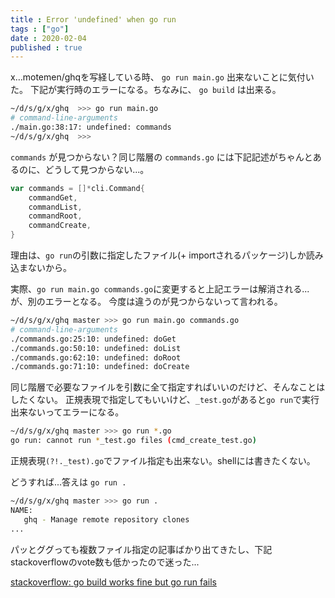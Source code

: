 ```yaml
---
title : Error 'undefined' when go run
tags : ["go"]
date : 2020-02-04
published : true
---
```


x…motemen/ghqを写経している時、 `go run main.go` 出来ないことに気付いた。
下記が実行時のエラーになる。ちなみに、 `go build` は出来る。

```sh
~/d/s/g/x/ghq  >>> go run main.go
# command-line-arguments
./main.go:38:17: undefined: commands
~/d/s/g/x/ghq  >>>
```

`commands` が見つからない？同じ階層の `commands.go` には下記記述がちゃんとあるのに、どうして見つからない...。

```go
var commands = []*cli.Command{
	commandGet,
	commandList,
	commandRoot,
	commandCreate,
}
```

理由は、`go run`の引数に指定したファイル(+ importされるパッケージ)しか読み込まないから。

実際、`go run main.go commands.go`に変更すると上記エラーは解消される...が、別のエラーとなる。
今度は違うのが見つからないって言われる。

```sh
~/d/s/g/x/ghq master >>> go run main.go commands.go
# command-line-arguments
./commands.go:25:10: undefined: doGet
./commands.go:50:10: undefined: doList
./commands.go:62:10: undefined: doRoot
./commands.go:71:10: undefined: doCreate
```

同じ階層で必要なファイルを引数に全て指定すればいいのだけど、そんなことはしたくない。
正規表現で指定してもいいけど、`_test.go`があると`go run`で実行出来ないってエラーになる。

```sh
~/d/s/g/x/ghq master >>> go run *.go
go run: cannot run *_test.go files (cmd_create_test.go)
```

正規表現`(?!._test).go`でファイル指定も出来ない。shellには書きたくない。

どうすれば...答えは `go run .`

```sh
~/d/s/g/x/ghq master >>> go run .
NAME:
   ghq - Manage remote repository clones
...
```


パッとググっても複数ファイル指定の記事ばかり出てきたし、下記stackoverflowのvote数も低かったので迷った...

[stackoverflow: go build works fine but go run fails](https://stackoverflow.com/questions/21293000/go-build-works-fine-but-go-run-fails)
